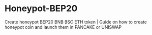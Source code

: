 # Honeypot-BEP20
Create honeypot BEP20 BNB BSC ETH token | Guide on how to create honeypot coin and launch them in PANCAKE or UNISWAP
